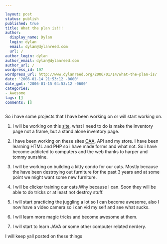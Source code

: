 ```yaml
---

layout: post
status: publish
published: true
title: What the plan is!!!
author:
  display_name: Dylan
  login: dylan
  email: dylan@dylanreed.com
  url: /
author_login: dylan
author_email: dylan@dylanreed.com
author_url: /
wordpress_id: 197
wordpress_url: http://www.dylanreed.org/2006/01/14/what-the-plan-is/
date: '2006-01-14 21:53:12 -0600'
date_gmt: '2006-01-15 04:53:12 -0600'
categories:
- Awesome
tags: []
comments: []
---
```


So i have some projects that I have been working on or will start working on.

1. I will be working on this [site][1], what I need to do is make the inventory page not a frame, but a stand alone inventory page.

   [1]: http://www.northernauto.net (Northern Auto)

2. I have been working on these sites [CAA][2], API and my store. I have been learning HTML and PHP so i have made forms and what not. So i have become addicted to computers and the web thanks to harper and tommy sunshine. 

   [2]: http://www.clownsareawesome.com (CAA)

3. I will be working on building a kitty condo for our cats. Mostly because the have been destroying out furniture for the past 3 years and at some point we might want some new furniture.

4. I will be clicker training our cats.Why because I can. Soon they will be able to do tricks or at least not destroy stuff.

5. I will start practicing the juggling a lot so I can become awesome, also I now have a video camera so i can vid my self and see what sucks.

6. I will learn more magic tricks and become awesome at them.

7. I will start to learn JAVA or some other computer related nerdery.

I will keep yall posted on these things
